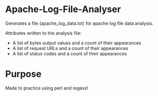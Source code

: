 # Apache-Log-File-Analyser
Generates a file (apache_log_data.txt) for apache log file data analysis.

Attributes written to the analysis file:
- A list of bytes output values and a count of their appearances
- A list of request URLs and a count of their appearances
- A list of status codes and a count of their appearances

# Purpose
Made to practice using perl and regexs!
